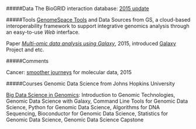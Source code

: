 #####Data
The BioGRID interaction database: [2015 update](http://nar.oxfordjournals.org/content/early/2014/11/26/nar.gku1204.full)

#####Tools
[GenomeSpace Tools](http://www.genomespace.org/support/tools) and Data Sources from GS, a cloud-based interoperability framework to support integrative genomics analysis through an easy-to-use *Web* interface.

Paper [*Multi-omic data analysis using Galaxy*](http://www.nature.com/nbt/journal/v33/n2/full/nbt.3134.html), 2015, introduced 
[Galaxy](https://wiki.galaxyproject.org/FrontPage) Project and etc.

#####Comments

Cancer: [smoother journeys](http://www.nature.com/nmeth/journal/v12/n4/full/nmeth.3332.html#ref1) for molecular data, 2015


#####Courses
Genomic Data Science from Johns Hopkins University

[Big Data Science in Genomics](https://www.coursera.org/specialization/genomics/41/overview): Introduction to Genomic Technologies, Genomic Data Science with Galaxy, Command Line Tools for Genomic Data Science,
Python for Genomic Data Science, Algorithms for DNA Sequencing, Bioconductor for Genomic Data Science, Statistics for Genomic Data Science, Genomic Data Science Capstone
